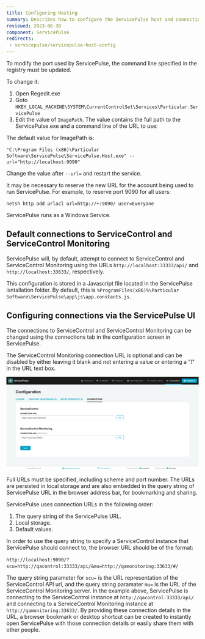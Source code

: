```yaml
---
title: Configuring Hosting
summary: Describes how to configure the ServicePulse host and connections
reviewed: 2023-06-30
component: ServicePulse
redirects:
 - servicepulse/servicepulse-host-config
---
```


To modify the port used by ServicePulse, the command line specified in the registry must be updated.

To change it:

 1. Open Regedit.exe
 1. Goto `HKEY_LOCAL_MACHINE\SYSTEM\CurrentControlSet\Services\Particular.ServicePulse`
 1. Edit the value of `ImagePath`. The value contains the full path to the ServicePulse.exe and a command line of the URL to use:

The default value for ImagePath is:
```dos
"C:\Program Files (x86)\Particular Software\ServicePulse\ServicePulse.Host.exe" --url="http://localhost:9090"
```

Change the value after `--url=` and restart the service.

It may be necessary to reserve the new URL for the account being used to run ServicePulse. For example, to reserve port 9090 for all users:
```dos
netsh http add urlacl url=http://+:9090/ user=Everyone
```

ServicePulse runs as a Windows Service.

## Default connections to ServiceControl and ServiceControl Monitoring

ServicePulse will, by default, attempt to connect to ServiceControl and ServiceControl Monitoring using the URLs `http://localhost:33333/api/` and `http://localhost:33633/`, respectively.

This configuration is stored in a Javascript file located in the ServicePulse isntallation folder. By default, this is `%ProgramFiles(x86)%\Particular Software\ServicePulse\app\js\app.constants.js`.

## Configuring connections via the ServicePulse UI

The connections to ServiceControl and ServiceControl Monitoring can be changed using the connections tab in the configuration screen in ServicePulse.

The ServiceControl Monitoring connection URL is optional and can be disabled by either leaving it blank and not entering a value or entering a "!" in the URL text box.

![Connections configuration](images/connections-configuration.png 'width=500')

Full URLs must be specified, including scheme and port number. The URLs are persisted in local storage and are also embedded in the query string of ServicePulse URL in the browser address bar, for bookmarking and sharing.

ServicePulse uses connection URLs in the following order:

1. The query string of the ServicePulse URL.
2. Local storage.
3. Default values.

In order to use the query string to specify a ServiceControl instance that ServicePulse should connect to, the browser URL should be of the format:

```http://localhost:9090/?scu=http://qacontrol:33333/api/&mu=http://qamonitoring:33633/#/```

The query string parameter for `scu=` is the URL representation of the ServiceControl API url, and the query string paramater `mu=` is the URL of the ServiceControl Monitoring server. In the example above, ServicePulse is connecting to the ServiceControl instance at `http://qacontrol:33333/api/` and connecting to a ServiceControl Monitoring instance at `http://qamonitoring:33633/`. By providing these connection details in the URL, a browser bookmark or desktop shortcut can be created to instantly open ServicePulse with those connection details or easily share them with other people.
